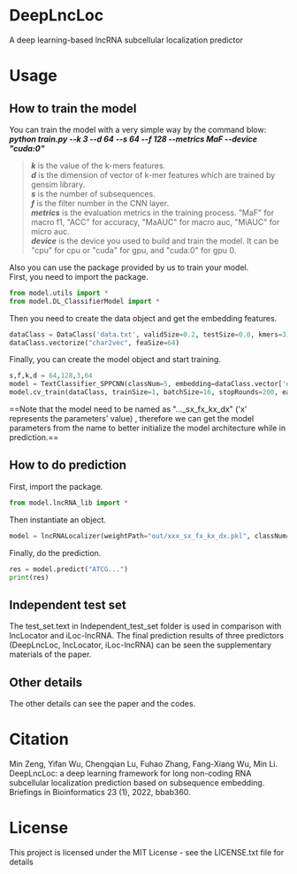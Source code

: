 # DeepLncLoc
A deep learning-based lncRNA subcellular localization predictor



# Usage
## How to train the model
You can train the model with a very simple way by the command blow:
***python train.py --k 3 --d 64 --s 64 --f 128 --metrics MaF --device "cuda:0"***
>***k*** is the value of the k-mers features.  
>***d*** is the dimension of vector of k-mer features which are trained by gensim library.  
>***s*** is the number of subsequences.  
>***f*** is the filter number in the CNN layer.  
>***metrics*** is the evaluation metrics in the training process. "MaF" for macro f1, "ACC" for accuracy, "MaAUC" for macro auc, "MiAUC" for micro auc.  
>***device*** is the device you used to build and train the model. It can be "cpu" for cpu or "cuda" for gpu, and "cuda:0" for gpu 0.  

Also you can use the package provided by us to train your model.  
First, you need to import the package.  
```python
from model.utils import *
from model.DL_ClassifierModel import *
```
Then you need to create the data object and get the embedding features.  
```python
dataClass = DataClass('data.txt', validSize=0.2, testSize=0.0, kmers=3)
dataClass.vectorize("char2vec", feaSize=64)
```
Finally, you can create the model object and start training.
```python
s,f,k,d = 64,128,3,64
model = TextClassifier_SPPCNN(classNum=5, embedding=dataClass.vector['embedding'], SPPSize=s, feaSize=d, filterNum=f, contextSizeList=[1,3,5], embDropout=0.3, fcDropout=0.5, useFocalLoss=True, device="cuda")
model.cv_train(dataClass, trainSize=1, batchSize=16, stopRounds=200, earlyStop=10, epoch=100, kFold=5, savePath=f"out/DeepLncLoc_s{s}_f{f}_k{k}_d{d}", report=['ACC','MaF','MiAUC','MaAUC'])
```

==Note that the model need to be named as "..._sx_fx_kx_dx" ('x' represents the parameters' value) , therefore we can get the model parameters from the name to better initialize the model architecture while in prediction.==

## How to do prediction
First, import the package. 
```python
from model.lncRNA_lib import *
```
Then instantiate an object.
```python
model = lncRNALocalizer(weightPath="out/xxx_sx_fx_kx_dx.pkl", classNum=5, contextSizeList=[1,3,5], map_location={"cuda:0":"cpu"}, device="cpu")
```
Finally, do the prediction.
```python
res = model.predict("ATCG...")
print(res)
```
## Independent test set
The test_set.text in Independent_test_set folder is used in comparison with lncLocator and iLoc-lncRNA. The final prediction results of three predictors (DeepLncLoc, lncLocator, iLoc-lncRNA) can be seen the supplementary materials of the paper.

## Other details
The other details can see the paper and the codes.

# Citation
Min Zeng, Yifan Wu, Chengqian Lu, Fuhao Zhang, Fang-Xiang Wu, Min Li. DeepLncLoc: a deep learning framework for long non-coding RNA subcellular localization prediction based on subsequence embedding. Briefings in Bioinformatics 23 (1), 2022, bbab360.

# License
This project is licensed under the MIT License - see the LICENSE.txt file for details
